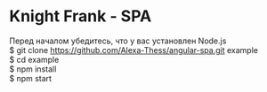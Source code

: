 # Knight Frank - SPA  
Перед началом убедитесь, что у вас установлен Node.js  
$ git clone https://github.com/Alexa-Thess/angular-spa.git example  
$ cd example  
$ npm install  
$ npm start
